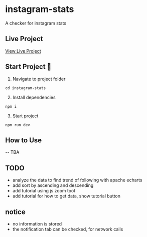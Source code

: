 # instagram-stats
A checker for instagram stats

## Live Project
[View Live Project](https://iganalyzer.netlify.app)


## Start Project 🚀
1. Navigate to project folder
```
cd instagram-stats
```
2. Install dependencies
```
npm i
```
3. Start project
```
npm run dev
```

## How to Use
-- TBA



## TODO
- analyze the data to find trend of following with apache echarts
- add sort by ascending and descending
- add tutorial using js zoom tool
- add tutorial for how to get data, show tutorial button

## notice
- no information is stored
- the notification tab can be checked, for network calls
